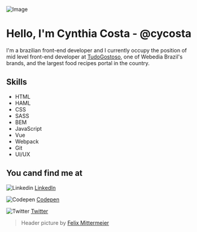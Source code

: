 ![Image](https://source.unsplash.com/Knwea-mLGAg/900x200)

# Hello, I'm Cynthia Costa - @cycosta

I'm a brazilian front-end developer and I currently occupy the position of mid level front-end developer at [TudoGostoso](https://www.tudogostoso.com.br), one of Webedia Brazil's brands, and the largest food recipes portal in the country.

## Skills

* HTML
* HAML
* CSS
* SASS
* BEM
* JavaScript
* Vue
* Webpack
* Git
* UI/UX

## You cand find me at

![Linkedin](https://www.dropbox.com/s/1i51bos9p4wk3qk/linkedin.png?raw=1) [LinkedIn](https://www.linkedin.com/in/cycosta/?locale=en_US)

![Codepen](https://www.dropbox.com/s/5ygtpkrglf8l2g9/codepen.png?raw=1) [Codepen](https://codepen.io/cycosta)

![Twitter](https://www.dropbox.com/s/etizgd8v5xlfxrf/twitter.png?raw=1) [Twitter](https://twitter.com/cycosta)

> Header picture by [Felix Mittermeier](https://unsplash.com/@felix_mittermeier)


